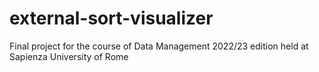 # external-sort-visualizer
Final project for the course of Data Management 2022/23 edition held at Sapienza University of Rome
